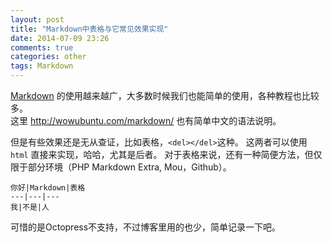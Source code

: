 ```yaml
---
layout: post
title: "Markdown中表格与它常见效果实现"
date: 2014-07-09 23:26
comments: true
categories: other
tags: Markdown
---
```


[Markdown](http://zh.wikipedia.org/wiki/Markdown) 的使用越来越广，大多数时候我们也能简单的使用，各种教程也比较多。  
这里 <http://wowubuntu.com/markdown/> 也有简单中文的语法说明。

但是有些效果还是无从查证，比如表格，`<del></del>`这种。
这两者可以使用 `html` 直接来实现，哈哈，尤其是后者。
对于表格来说，还有一种简便方法，但仅限于部分环境（PHP Markdown Extra, Mou，Github）。

```
你好|Markdown|表格
---|---|---
我|不是|人
```

可惜的是Octopress不支持，不过博客里用的也少，简单记录一下吧。

